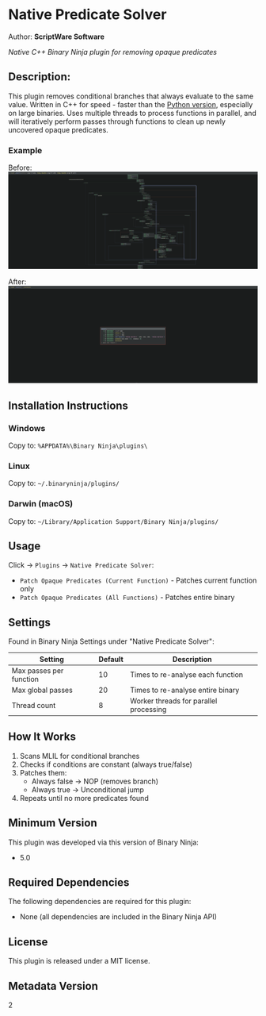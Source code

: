 # Native Predicate Solver
Author: **ScriptWare Software**

_Native C++ Binary Ninja plugin for removing opaque predicates_

## Description:

This plugin removes conditional branches that always evaluate to the same value. Written in C++ for speed - faster than the [Python version](https://github.com/Vector35/OpaquePredicatePatcher/), especially on large binaries. Uses multiple threads to process functions in parallel, and will iteratively perform passes through functions to clean up newly uncovered opaque predicates.

### Example

Before:
![Before example](img/before.png)

After:
![After example](img/after.png)

## Installation Instructions

### Windows

Copy to: `%APPDATA%\Binary Ninja\plugins\`

### Linux

Copy to: `~/.binaryninja/plugins/`

### Darwin (macOS)

Copy to: `~/Library/Application Support/Binary Ninja/plugins/`

## Usage

Click → `Plugins` → `Native Predicate Solver`:
- `Patch Opaque Predicates (Current Function)` - Patches current function only
- `Patch Opaque Predicates (All Functions)` - Patches entire binary

## Settings

Found in Binary Ninja Settings under "Native Predicate Solver":

| Setting | Default | Description |
|---------|---------|-------------|
| Max passes per function | 10 | Times to re-analyse each function |
| Max global passes | 20 | Times to re-analyse entire binary |
| Thread count | 8 | Worker threads for parallel processing |

## How It Works

1. Scans MLIL for conditional branches
2. Checks if conditions are constant (always true/false)
3. Patches them:
   - Always false → NOP (removes branch)
   - Always true → Unconditional jump
4. Repeats until no more predicates found

## Minimum Version

This plugin was developed via this version of Binary Ninja:

* 5.0

## Required Dependencies

The following dependencies are required for this plugin:

* None (all dependencies are included in the Binary Ninja API)

## License

This plugin is released under a MIT license.

## Metadata Version

2
